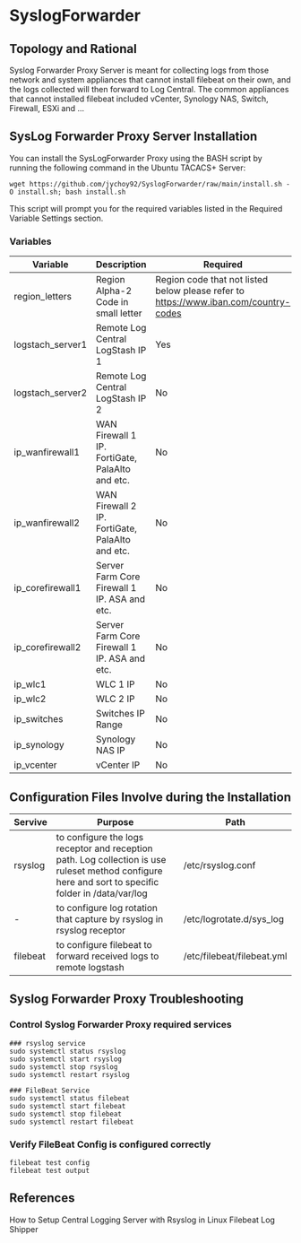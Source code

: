 # SyslogForwarder
## Topology and Rational
Syslog Forwarder Proxy Server is meant for collecting logs from those network and system appliances that cannot install filebeat on their own, and the logs collected will then forward to Log Central.
The common appliances that cannot installed filebeat included vCenter, Synology NAS, Switch, Firewall, ESXi and ...

## SysLog Forwarder Proxy Server Installation
You can install the SysLogForwarder Proxy using the BASH script by running the following command in the Ubuntu TACACS+ Server:
```
wget https://github.com/jychoy92/SyslogForwarder/raw/main/install.sh -O install.sh; bash install.sh
```
This script will prompt you for the required variables listed in the Required Variable Settings section.

### Variables
|Variable|Description|Required|
|-------------|-------------|-------------|
|region_letters|Region Alpha-2 Code in small letter|Region code that not listed below please refer to https://www.iban.com/country-codes|Yes|
|logstach_server1|Remote Log Central LogStash IP 1|Yes|
|logstach_server2|Remote Log Central LogStash IP 2|No|
|ip_wanfirewall1|WAN Firewall 1 IP. FortiGate, PalaAlto and etc.|No|
|ip_wanfirewall2|WAN Firewall 2 IP. FortiGate, PalaAlto and etc.|No|
|ip_corefirewall1|Server Farm Core Firewall 1 IP. ASA and etc.|No|
|ip_corefirewall2|Server Farm Core Firewall 1 IP. ASA and etc.|No|
|ip_wlc1|WLC 1 IP|No|
|ip_wlc2|WLC 2 IP|No|
|ip_switches|Switches IP Range|No|
|ip_synology|Synology NAS IP|No|
|ip_vcenter|vCenter IP|No|

## Configuration Files Involve during the Installation
|Servive|Purpose|Path|
|-------------|-------------|-------------|
|rsyslog|to configure the logs receptor and reception path. Log collection is use ruleset method configure here and sort to specific folder  in /data/var/log|/etc/rsyslog.conf|
|-|to configure log rotation that capture by rsyslog in rsyslog receptor|/etc/logrotate.d/sys_log|
|filebeat|to configure filebeat to forward received logs to remote logstash|/etc/filebeat/filebeat.yml|

## Syslog Forwarder Proxy Troubleshooting
### Control Syslog Forwarder Proxy required services
```
### rsyslog service
sudo systemctl status rsyslog
sudo systemctl start rsyslog
sudo systemctl stop rsyslog
sudo systemctl restart rsyslog

### FileBeat Service
sudo systemctl status filebeat
sudo systemctl start filebeat
sudo systemctl stop filebeat
sudo systemctl restart filebeat
```

### Verify FileBeat Config is configured correctly
```
filebeat test config
filebeat test output
```

## References
How to Setup Central Logging Server with Rsyslog in Linux
Filebeat Log Shipper

